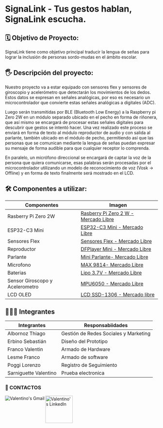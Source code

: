 
# SignaLink - Tus gestos hablan, SignaLink escucha.
## 🗓️ Objetivo de Proyecto:
 SignaLink tiene como objetivo principal traducir la lengua de señas para lograr la inclusión de personas sordo-mudas en el ámbito escolar.

## 🖐 Descripción del proyecto:
 Nuestro proyecto va a estar equipado con sensores flex y sensores de giroscopio y acelerómetro que detectarán los movimientos de los dedos. Estos datos se expresan en señales analógicas, por eso es necesario un microcontrolador que convierte estas señales analógicas a digitales (ADC). 
    
 Luego serán transmitidas por BLE (Bluetooth Low Energy) a la Raspberry pi Zero 2W en un módulo separado ubicado en el pecho en forma de riñonera, que así mismo se encargará de procesar estas señales digitales para descubrir que gestos se intentó hacer. Una vez realizado este proceso se enviará en forma de texto al módulo reproductor de audio y con salida al parlante, también ubicado en el módulo de pecho, permitiendo así que las personas que se comunican mediante la lengua de señas puedan expresar su mensaje de forma audible para que cualquier receptor lo comprenda. 
    
 En paralelo, un micrófono direccional se encargará de captar la voz de la persona que quiera comunicarse, esas palabras serán procesadas por el microcontrolador utilizando un modelo de reconocimiento de voz (Vosk -> Offline) y en forma de texto finalmente será mostrado en el LCD.

## 🛠️ Componentes a utilizar:

| Componentes | Imagen |
|---|---|
| Rasberry Pi Zero 2W | [Rasberry Pi Zero 2 W - Mercado Libre](https://www.mercadolibre.com.ar/raspberry-pi-zero-2-w-64-bits-cortex-a53/p/MLA35340704#polycard_client=search-nordic&searchVariation=MLA35340704&wid=MLA1476733635&position=2&search_layout=grid&type=product&tracking_id=1a2cf9bb-b64c-4103-830b-95cb25e0c878&sid=search) |
| ESP32-C3 Mini | [ESP32-C3 Mini - Mercado Libre](https://articulo.mercadolibre.com.ar/MLA-1933180704-placa-desarrollo-esp32-c3-super-mini-wifi-bluetooth-sgk-_JM#polycard_client=search-nordic&position=18&search_layout=grid&type=item&tracking_id=a6179d80-9c2f-448f-931d-3f6b0744610e&wid=MLA1933180704&sid=search) |
| Sensores Flex | [Sensores Flex - Mercado Libre](https://articulo.mercadolibre.com.ar/MLA-621168012-flex-sensor-45-o-degrees-10-30-kohms-sensor-reflectivo-_JM#polycard_client=search-nordic&position=22&search_layout=stack&type=item&tracking_id=d09a116e-7fa9-4e61-b811-829b67d77fb1&wid=MLA621168012&sid=search) |
| Reproductor      | [DFPlayer Mini - Mercado Libre](https://articulo.mercadolibre.com.ar/MLA-1415876931-modulo-reproductor-audio-hw-247a-musica-dfplayer-mp3-wav-wma-_JM#polycard_client=search-nordic&position=11&search_layout=grid&type=item&tracking_id=ab813d9d-dc9a-42de-8274-9bea4aed94f4&wid=MLA1415876931&sid=search)   |
| Parlante         | [ Mini Parlante- Mercado Libre](https://articulo.mercadolibre.com.ar/MLA-926965993-mini-parlante-mylar-50mm-8-ohms-05w-audio-arduino-nubbeo-_JM#polycard_client=search-nordic&position=8&search_layout=stack&type=item&tracking_id=5afdc171-789b-4858-9908-6e8644b818c2&wid=MLA926965993&sid=search) |
| Microfono        | [ MAX 9814- Mercado Libre](https://www.mercadolibre.com.ar/modulo-microfono-amplificado-arduino-max9814-agc/p/MLA46725329#polycard_client=search-nordic&searchVariation=MLA46725329&wid=MLA2026208850&position=1&search_layout=grid&type=product&tracking_id=300cf118-f249-42f0-8552-88a0b5ccff91&sid=search) |
| Baterias | [ Lipo 3.7V - Mercado Libre](https://articulo.mercadolibre.com.ar/MLA-823943306-bateria-litio-polimero-lipo-37v-1200mah-drones-helicopteros-_JM#polycard_client=search-nordic&position=11&search_layout=stack&type=item&tracking_id=00997a8f-a302-41cd-929e-7f9b96588b73&wid=MLA823943306&sid=search) |
| Sensor Giroscopo y Acelerometro | [MPU6050 - Mercado Libre](https://articulo.mercadolibre.com.ar/MLA-1464073846-acelerometro-giroscopo-mpu6050-6-ejes-gy-521-pic-arduino-_JM#polycard_client=search-nordic&position=4&search_layout=grid&type=item&tracking_id=1592b6fb-67c2-4128-a466-704776d0e915&wid=MLA1464073846&sid=search) |  
|  LCD OLED   | [LCD SSD-1306 - Mercado libre](https://articulo.mercadolibre.com.ar/MLA-832803465-display-oled-091-pulgadas-128x32-ssd1306-i2c-blanco-arduino-_JM#polycard_client=search-nordic&position=6&search_layout=grid&type=item&tracking_id=9fc3ed54-f3c3-4b96-9f93-8db0a3d194bd&wid=MLA832803465&sid=search)  |

## 🧑🏽‍💻 Integrantes

| Integrantes  | Responsabiidades | 
|---|---|
| Albornoz Thiago | Gestión de Redes Sociales y Marketing |
| Erbino Sebastián |  Diseño del Prototipo |
| Franco Valentin |  Armado de Hardware |
| Lesme Franco  | Armado de software | 
| Poggi Lorenzo | Registro de Seguimiento |
| Sarniguette Valentino | Prueba electronica | 

### 📱 CONTACTOS

  <a href="https://mail.google.com/mail/?view=cm&to=valentinosarniguette@gmail.com" target="_blank">
    <img align="left" alt="Valentino's Gmail" src="https://img.shields.io/badge/Gmail-%20valentinosarniguette@gmail.com-D14836?style=for-the-badge&logo=gmail&logoColor=white&labelColor=D14836&color=white" />
  </a>
  <a href="https://www.linkedin.com/in/valentino-sarniguette-156175354/">
    <img align="left" alt="Valentino's LinkedIn" width="90px" src="https://img.shields.io/badge/LinkedIn-0A66C2?style=for-the-badge&logo=linkedin&logoColor=white" />
  </a>